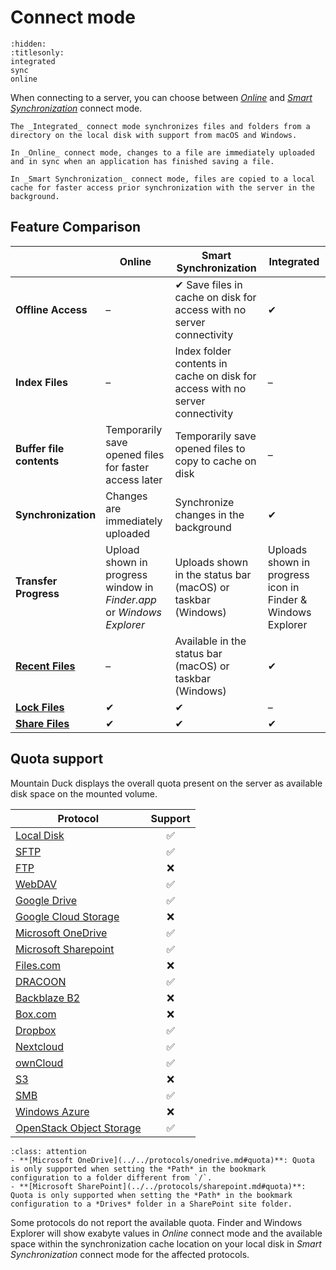Connect mode
===

```{toctree}
:hidden:
:titlesonly:
integrated
sync
online
```

When connecting to a server, you can choose between *[Online](online.md)* and *[Smart Synchronization](sync.md)* connect
mode.

```{admonition} Integrated
The _Integrated_ connect mode synchronizes files and folders from a directory on the local disk with support from macOS and Windows.
```

```{admonition} Online
In _Online_ connect mode, changes to a file are immediately uploaded and in sync when an application has finished saving a file.
```

```{admonition} Smart Synchronization
In _Smart Synchronization_ connect mode, files are copied to a local cache for faster access prior synchronization with the server in the background.
```

## Feature Comparison

|                                          | **Online**                                                            | **Smart Synchronization**                                                     | **Integrated**                                              |
|------------------------------------------|-----------------------------------------------------------------------|-------------------------------------------------------------------------------|-------------------------------------------------------------|
| **Offline Access**                       | –                                                                     | ✔ Save files in cache on disk for access with no server connectivity          | ✔                                                           |
| **Index Files**                          | –                                                                     | Index folder contents in cache on disk for access with no server connectivity | –                                                           |
| **Buffer file contents**                 | ︎Temporarily save opened files for faster access later                | Temporarily save opened files to copy to cache on disk                        | –                                                           |
| **Synchronization**                      | Changes are immediately uploaded                                      | Synchronize changes in the background                                         | ✔                                                           |
| **Transfer Progress**                    | Upload shown in progress window in _Finder.app_ or _Windows Explorer_ | Uploads shown in the status bar (macOS) or taskbar (Windows)                  | Uploads shown in progress icon in Finder & Windows Explorer |
| **[Recent Files](sync.md#recent-files)** | –                                                                     | Available in the status bar (macOS) or taskbar (Windows)                      | ✔                                                           |
| **[Lock Files](../locking.md)**          | ✔︎                                                                    | ✔                                                                             | –                                                           |
| **[Share Files](../share.md)**           | ✔                                                                     | ✔                                                                             | ✔                                                           |

## Quota support
Mountain Duck displays the overall quota present on the server as available disk space on the mounted volume.

| Protocol                 | Support |
|--------------------------| :---: |
| [Local Disk](../../protocols/index.md#local-disk)  | ✅ |
| [SFTP](../../protocols/sftp/index.md#free-space-calculation-is-incorrect)  | ✅ |
| [FTP](../../protocols/ftp.md)                      | ❌ |
| [WebDAV](../../protocols/webdav/index.md)			 | ✅ |
| [Google Drive](../../protocols/googledrive.md)     | ✅ |
| [Google Cloud Storage](../../protocols/googlecloudstorage.md)  | ❌ |
| [Microsoft OneDrive](../../protocols/onedrive.md#quota)  | ✅ |
| [Microsoft Sharepoint](../../protocols/sharepoint.md#quota)  | ✅ |
| [Files.com](../../protocols/files.com.md)          | ❌ |
| [DRACOON](../../protocols/dracoon.md)              | ✅ |
| [Backblaze B2](../../protocols/b2.md)              | ❌ |
| [Box.com](../../protocols/box.md)                  | ❌ |
| [Dropbox](../../protocols/dropbox.md)              | ✅ |
| [Nextcloud](../../protocols/webdav/nextcloud.md)   | ✅ |
| [ownCloud](../../protocols/webdav/nextcloud.md)    | ✅ |
| [S3](../../protocols/s3/index.md)                  | ❌ |
| [SMB](../../protocols/smb.md)                      | ✅ |
| [Windows Azure ](../../protocols/azure.md)         | ❌ |
| [OpenStack Object Storage](../../protocols/openstack/index.md)  | ✅ |

```{admonition} Limited Support
:class: attention
- **[Microsoft OneDrive](../../protocols/onedrive.md#quota)**: Quota is only supported when setting the *Path* in the bookmark configuration to a folder different from `/`.
- **[Microsoft SharePoint](../../protocols/sharepoint.md#quota)**: Quota is only supported when setting the *Path* in the bookmark configuration to a *Drives* folder in a SharePoint site folder.
```

Some protocols do not report the available quota. Finder and Windows Explorer will show exabyte values in *Online* connect mode and the available space within the synchronization cache location on your local disk in *Smart Synchronization* connect mode for the affected protocols.
